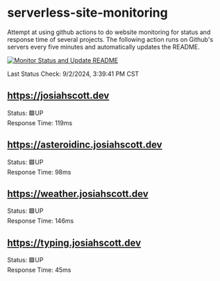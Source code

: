 # serverless-site-monitoring
Attempt at using github actions to do website monitoring for status and response time of several projects. The following action runs on Github's servers every five minutes and automatically updates the README.  

[![Monitor Status and Update README](https://github.com/JosiahSco/serverless-site-monitoring/actions/workflows/monitor.yaml/badge.svg)](https://github.com/JosiahSco/serverless-site-monitoring/actions/workflows/monitor.yaml)

Last Status Check: 9/2/2024, 3:39:41 PM CST

## https://josiahscott.dev
Status: 🟩UP  
Response Time: 119ms

## https://asteroidinc.josiahscott.dev
Status: 🟩UP  
Response Time: 98ms

## https://weather.josiahscott.dev
Status: 🟩UP  
Response Time: 146ms

## https://typing.josiahscott.dev
Status: 🟩UP  
Response Time: 45ms

